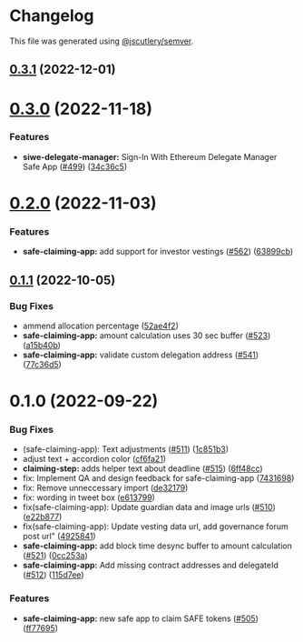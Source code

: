 # Changelog

This file was generated using [@jscutlery/semver](https://github.com/jscutlery/semver).

## [0.3.1](https://github.com/safe-global/safe-react-apps/compare/safe-claiming-app-0.3.0...safe-claiming-app-0.3.1) (2022-12-01)



# [0.3.0](https://github.com/safe-global/safe-react-apps/compare/safe-claiming-app-0.2.0...safe-claiming-app-0.3.0) (2022-11-18)


### Features

* **siwe-delegate-manager:** Sign-In With Ethereum Delegate Manager Safe App ([#499](https://github.com/safe-global/safe-react-apps/issues/499)) ([34c36c5](https://github.com/safe-global/safe-react-apps/commit/34c36c580300672c6366ad2d534de0a3b1534058))



# [0.2.0](https://github.com/safe-global/safe-react-apps/compare/safe-claiming-app-0.1.1...safe-claiming-app-0.2.0) (2022-11-03)


### Features

* **safe-claiming-app:** add support for investor vestings ([#562](https://github.com/safe-global/safe-react-apps/issues/562)) ([63899cb](https://github.com/safe-global/safe-react-apps/commit/63899cb032d30db8aa90c8ebc5e4dd7026038246))



## [0.1.1](https://github.com/safe-global/safe-react-apps/compare/safe-claiming-app-0.1.0...safe-claiming-app-0.1.1) (2022-10-05)


### Bug Fixes

* ammend allocation percentage ([52ae4f2](https://github.com/safe-global/safe-react-apps/commit/52ae4f27e574a34c827fe61eaa59ab683bc7014f))
* **safe-claiming-app:** amount calculation uses 30 sec buffer ([#523](https://github.com/safe-global/safe-react-apps/issues/523)) ([a15b40b](https://github.com/safe-global/safe-react-apps/commit/a15b40b67ae411df75a3800925764eb4c7fa2b9b))
* **safe-claiming-app:** validate custom delegation address ([#541](https://github.com/safe-global/safe-react-apps/issues/541)) ([77c36d5](https://github.com/safe-global/safe-react-apps/commit/77c36d51dfbdef0e54c1cdec452c92a7931f9a18))



# 0.1.0 (2022-09-22)


### Bug Fixes

* (safe-claiming-app): Text adjustments ([#511](https://github.com/safe-global/safe-react-apps/issues/511)) ([1c851b3](https://github.com/safe-global/safe-react-apps/commit/1c851b374224a4884985f4defddc60786a9a56a9))
* adjust text + accordion color ([cf6fa21](https://github.com/safe-global/safe-react-apps/commit/cf6fa212eb2b83c865341739e2c84368c5f006bf))
* **claiming-step:** adds helper text about deadline ([#515](https://github.com/safe-global/safe-react-apps/issues/515)) ([6ff48cc](https://github.com/safe-global/safe-react-apps/commit/6ff48cc706ab80c4ba0efaf718b1e7f2019ee464))
* fix: Implement QA and design feedback for safe-claiming-app ([7431698](https://github.com/safe-global/safe-react-apps/commit/7431698ed22888695a375466dcceeaff9d279dd5))
* fix: Remove unneccessary import ([de32179](https://github.com/safe-global/safe-react-apps/commit/de32179cd78b33d0d05f2eaec28b19a38d4975b3))
* fix: wording in tweet box ([e613799](https://github.com/safe-global/safe-react-apps/commit/e6137995bb1fb1f48d11f334b5cbc46fc65db7c3))
* fix(safe-claiming-app): Update guardian data and image urls ([#510](https://github.com/safe-global/safe-react-apps/issues/510)) ([e22b877](https://github.com/safe-global/safe-react-apps/commit/e22b877ee41a13f3e5ff73fe564de7123da2fefa))
* fix(safe-claiming-app): Update vesting data url, add governance forum post url" ([4925841](https://github.com/safe-global/safe-react-apps/commit/4925841470769f1d5c6b8dd1bbe110fe94f1e402))
* **safe-claiming-app:** add block time desync buffer to amount calculation ([#521](https://github.com/safe-global/safe-react-apps/issues/521)) ([0cc253a](https://github.com/safe-global/safe-react-apps/commit/0cc253a270e44aca625be43a62dbea27c9c20697))
* **safe-claiming-app:** Add missing contract addresses and delegateId ([#512](https://github.com/safe-global/safe-react-apps/issues/512)) ([115d7ee](https://github.com/safe-global/safe-react-apps/commit/115d7eef645fc431e14d0abe262a8ba9ac3dd3de))


### Features

* **safe-claiming-app:** new safe app to claim SAFE tokens ([#505](https://github.com/safe-global/safe-react-apps/issues/505)) ([ff77695](https://github.com/safe-global/safe-react-apps/commit/ff7769526c8c4271cd667413e0730d68ad351cf8))
